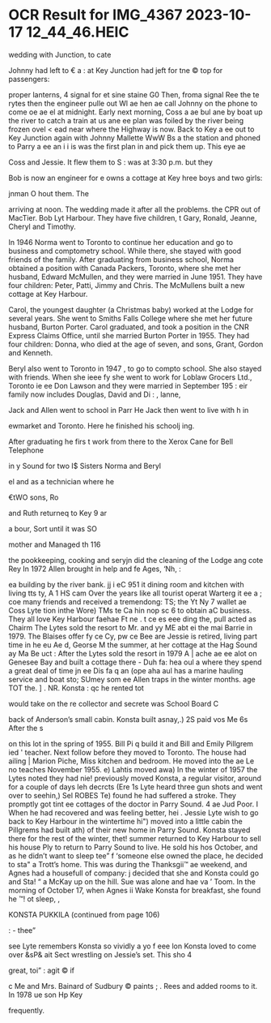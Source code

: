 # OCR Result for IMG_4367 2023-10-17 12_44_46.HEIC

wedding with
Junction, to cate

Johnny had left to € a :
at Key Junction had jeft for tne © top for passengers:

proper lanterns, 4 signal for et sine staine G0
Then, froma signal Ree the te rytes then
the engineer pulle out Wl ae hen
ae call Johnny on the phone to come oe ae el
at midnight. Early next morning, Coss a ae bul ane
by boat up the river to catch a train at us ane ee
plan was foiled by the river being frozen ovel < ead
near where the Highway is now. Back to Key a ee
out to Key Junction again with Johnny Mallette WwW Bs a
the station and phoned to Parry a ee an
i i is was the first plan
in and pick them up. This eye ae

Coss and Jessie. It flew them to S
: was at 3:30 p.m. but they

Bob is now an engineer for
e owns a cottage at Key
hree boys and two girls:

jnman O
hout them. The

arriving at noon. The wedding
made it after all the problems.
the CPR out of MacTier. Bob Lyt
Harbour. They have five children, t
Gary, Ronald, Jeanne, Cheryl and Timothy.

In 1946 Norma went to Toronto to continue her education
and go to business and comptometry school. While there,
she stayed with good friends of the family. After graduating
from business school, Norma obtained a position with
Canada Packers, Toronto, where she met her husband,
Edward McMullen, and they were married in June 1951.
They have four children: Peter, Patti, Jimmy and Chris.
The McMullens built a new cottage at Key Harbour.

Carol, the youngest daughter (a Christmas baby) worked
at the Lodge for several years. She went to Smiths Falls
College where she met her future husband, Burton Porter.
Carol graduated, and took a position in the CNR Express
Claims Office, until she married Burton Porter in 1955. They
had four children: Donna, who died at the age of seven,
and sons, Grant, Gordon and Kenneth.

Beryl also went to Toronto in 1947
, to go to compto
school. She also stayed with friends. When she ieee fy
she went to work for Loblaw Grocers Ltd., Toronto ie
ee Don Lawson and they were married in September 195 :
eir family now includes Douglas, David and Di :
, lanne,

Jack and Allen went to school in Parr
He Jack then went to live with h
in

ewmarket and Toronto. Here he finished his schoolj
ing.

After graduating he firs
t work
from there to the Xerox Cane for Bell Telephone

in y Sound for two
I$ Sisters Norma and Beryl

el and
as a technician where he

€tWO sons, Ro

and Ruth returneq to Key 9
ar

a bour,
Sort until it was SO

mother and Managed th
116

the pookkeeping, cooking and seryjn
did the cleaning of the Lodge ang cote Rey
In 1972 Allen brought in help and fe Ages, ‘Nh, :

ea building by the river bank. jj i eC 951 it
dining room and kitchen with living tts ty, A 1 HS cam
Over the years like all tourist operat Warterg it ee a ; coe
many friends and received a tremendong: TS; the Yt Ny 7 wallet ae Coss Lyte
tion inthe Wore) TMs te Ca hin nop sc 6 to obtain aC
business. They all love Key Harbour faehae Ft ne . t ce es
eee ding the, pull acted as Chairm
The Lytes sold the resort to Mr. and yy ME abt ei the mai
Barrie in 1979. The Blaises offer fy ce Cy, pw ce Bee are
Jessie is retired, living part time in he eu Ae d, Georse M
the summer, at her cottage at the Hag Sound ay Ma Be uct :
After the Lytes sold the resort in 1979 A | ache ae ee
alot on Genesee Bay and built a cottage there - Duh fa: hea oul a
where they spend a great deal of time jn ee Dis fa q an (ope aha aul
has a marine hauling service and boat sto; SUmey som ee
Allen traps in the winter months. age TOT the. ] . NR. Konsta :
qc he rented tot

would take on the re
collector and secrete
was School Board C

back of Anderson’s small cabin. Konsta built asnay,.) 2S paid vos
Me 6s After the s

on this lot in the spring of 1955. Bill Pi q
build it and Bill and Emily Pillgrem ied ' teacher. Next follow
before they moved to Toronto. The house had ailing | Marion Piche, Miss
kitchen and bedroom. He moved into the ae Le no teaches
November 1955. e)  Lahtis moved awa)
In the winter of 1957 the Lytes noted they had nie! previously moved
Konsta, a regular visitor, around for a couple of days leh decrcts (Ere 1s
Lyte heard three gun shots and went over to seehin,) Sel ROBES Te)
found he had suffered a stroke. They promptly got tint ee cottages of
the doctor in Parry Sound. 4 ae Jud Poor. I
When he had recovered and was feeling better, hei . Jessie Lyte
wish to go back to Key Harbour in the wintertime hi")
moved into a little cabin the Pillgrems had built ath)
of their new home in Parry Sound.
Konsta stayed there for the rest of the winter, thet!
summer returned to Key Harbour to sell his house Ply
to return to Parry Sound to live. He sold his hos
October, and as he didn’t want to sleep tee” f
‘someone else owned the place, he decided to sta" a
Trott’s home. This was during the Thanksgii™ ae
weekend, and Agnes had a housefull of company: j
decided that she and Konsta could go and Sta! “ a
McKay up on the hill. Sue was alone and hae va ’
Toom. In the morning of October 17, when Agnes ii
Wake Konsta for breakfast, she found he ™! ot
sleep, ,

KONSTA PUKKILA
(continued from page 106)

: - thee”

see Lyte remembers Konsta so vividly a yo f
eee lon Konsta loved to come over &sP& ait
Sect wrestling on Jessie’s set. This sho 4

great, toi” :
agit © if

c Me and Mrs. Bainard of Sudbury © paints ; .
Rees and added rooms to it. In 1978 ue son Hp Key

frequently.

